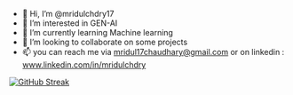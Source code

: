 - 👋 Hi, I’m @mridulchdry17
- 👀 I’m interested in GEN-AI
- 🌱 I’m currently learning Machine learning
- 💞️ I’m looking to collaborate on some projects
- 📫 you can reach me via mridul17chaudhary@gmail.com or on linkedin : www.linkedin.com/in/mridulchdry

[![GitHub Streak](https://streak-stats.demolab.com/?user=your-mridulchdry17&theme=dark)](https://git.io/streak-stats)
